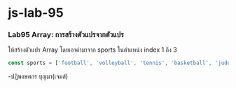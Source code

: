 # js-lab-95
### Lab95 Array: การสร้างตัวแปรจากตัวแปร
ให้สร้างตัวแปร Array โดยเอาค่ามาจาก sports ในตำแหน่ง index 1 ถึง 3

```JavaScript
const sports = ['football', 'volleyball', 'tennis', 'basketball', 'judo'];
```
-ปฏิพงษศกร บุญมา(เจมส์)
